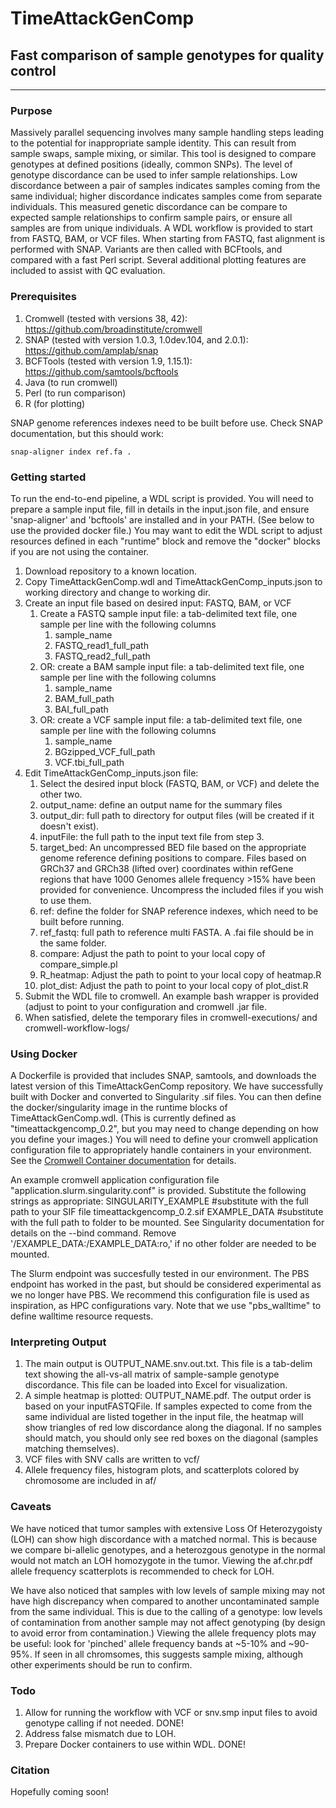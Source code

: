 # TimeAttackGenComp #

## Fast comparison of sample genotypes for quality control ##

- - - -

### Purpose ###
Massively parallel sequencing involves many sample handling steps leading to the potential for inappropriate sample identity. This can result from sample swaps, sample mixing, or similar. This tool is designed to compare genotypes at defined positions (ideally, common SNPs). The level of genotype discordance can be used to infer sample relationships. Low discordance between a pair of samples indicates samples coming from the same individual; higher discordance indicates samples come from separate individuals. This measured genetic discordance can be compare to expected sample relationships to confirm sample pairs, or ensure all samples are from unique individuals.
A WDL workflow is provided to start from FASTQ, BAM, or VCF files. When starting from FASTQ, fast alignment is performed with SNAP. Variants are then called with BCFtools, and compared with a fast Perl script. Several additional plotting features are included to assist with QC evaluation.

### Prerequisites ### 
1. Cromwell (tested with versions 38, 42): https://github.com/broadinstitute/cromwell
1. SNAP (tested with version 1.0.3, 1.0dev.104, and 2.0.1): https://github.com/amplab/snap
1. BCFTools (tested with version 1.9, 1.15.1): https://github.com/samtools/bcftools
1. Java (to run cromwell)
1. Perl (to run comparison)
1. R (for plotting)

SNAP genome references indexes need to be built before use. Check SNAP documentation, but this should work:
```
snap-aligner index ref.fa .
```


### Getting started ###
To run the end-to-end pipeline, a WDL script is provided. You will need to prepare a sample input file, fill in details in the input.json file, and ensure 'snap-aligner' and 'bcftools' are installed and in your PATH. (See below to use the provided docker file.) You may want to edit the WDL script to adjust resources defined in each "runtime" block and remove the "docker" blocks if you are not using the container.

1. Download repository to a known location.
1. Copy TimeAttackGenComp.wdl and TimeAttackGenComp_inputs.json to working directory and change to working dir.
1. Create an input file based on desired input: FASTQ, BAM, or VCF
    1. Create a FASTQ sample input file: a tab-delimited text file, one sample per line with the following columns
        1. sample_name
        1. FASTQ_read1_full_path
        1. FASTQ_read2_full_path
    1. OR: create a BAM sample input file: a tab-delimited text file, one sample per line with the following columns
        1. sample_name
        1. BAM_full_path
        1. BAI_full_path
    1. OR: create a VCF sample input file: a tab-delimited text file, one sample per line with the following columns
        1. sample_name
        1. BGzipped_VCF_full_path
        1. VCF.tbi_full_path
1. Edit TimeAttackGenComp_inputs.json file:
    1. Select the desired input block (FASTQ, BAM, or VCF) and delete the other two.
    1. output_name: define an output name for the summary files
    1. output_dir: full path to directory for output files (will be created if it doesn't exist).
    1. inputFile: the full path to the input text file from step 3.
    1. target_bed: An uncompressed BED file based on the appropriate genome reference defining positions to compare. Files based on GRCh37 and GRCh38 (lifted over) coordinates within refGene regions that have 1000 Genomes allele frequency >15% have been provided for convenience. Uncompress the included files if you wish to use them.
    1. ref: define the folder for SNAP reference indexes, which need to be built before running.
    1. ref_fastq: full path to reference multi FASTA. A .fai file should be in the same folder.
    1. compare: Adjust the path to point to your local copy of compare_simple.pl
    1. R_heatmap: Adjust the path to point to your local copy of heatmap.R
    1. plot_dist: Adjust the path to point to your local copy of plot_dist.R
1. Submit the WDL file to cromwell. An example bash wrapper is provided (adjust to point to your configuration and cromwell .jar file.
1. When satisfied, delete the temporary files in cromwell-executions/ and cromwell-workflow-logs/


### Using Docker ###
A Dockerfile is provided that includes SNAP, samtools, and downloads the latest version of this TimeAttackGenComp repository. We have successfully built with Docker and converted to Singularity .sif files. You can then define the docker/singularity image in the runtime blocks of TimeAttackGenComp.wdl. (This is currently defined as "timeattackgencomp_0.2", but you may need to change depending on how you define your images.) You will need to define your cromwell application configuration file to appropriately handle containers in your environment. See the [Cromwell Container documentation](https://cromwell.readthedocs.io/en/stable/tutorials/Containers/) for details.

An example cromwell application configuration file "application.slurm.singularity.conf" is provided.
Substitute the following strings as appropriate:
  SINGULARITY_EXAMPLE  #substitute with the full path to your SIF file timeattackgencomp_0.2.sif
  EXAMPLE_DATA         #substitute with the full path to folder to be mounted. See Singularity documentation for details on the --bind command. Remove '/EXAMPLE_DATA:/EXAMPLE_DATA:ro,' if no other folder are needed to be mounted.

The Slurm endpoint was succesfully tested in our environment. The PBS endpoint has worked in the past, but should be considered experimental as we no longer have PBS. We recommend this configuration file is used as inspiration, as HPC configurations vary. Note that we use "pbs_walltime" to define walltime resource requests.

### Interpreting Output ###
1. The main output is OUTPUT_NAME.snv.out.txt. This file is a tab-delim text showing the all-vs-all matrix of sample-sample genotype discordance. This file can be loaded into Excel for visualization.
2. A simple heatmap is plotted: OUTPUT_NAME.pdf. The output order is based on your inputFASTQFile. If samples expected to come from the same individual are listed together in the input file, the heatmap will show triangles of red low discordance along the diagonal. If no samples should match, you should only see red boxes on the diagonal (samples matching themselves).
3. VCF files with SNV calls are written to vcf/
4. Allele frequency files, histogram plots, and scatterplots colored by chromosome are included in af/

### Caveats ###
We have noticed that tumor samples with extensive Loss Of Heterozygoisty (LOH) can show high discordance with a matched normal. This is because we compare bi-allelic genotypes, and a heterozgous genotype in the normal would not match an LOH homozygote in the tumor. Viewing the af.chr.pdf allele frequency scatterplots is recommended to check for LOH.

We have also noticed that samples with low levels of sample mixing may not have high discrepancy when compared to another uncontaminated sample from the same individual. This is due to the calling of a genotype: low levels of contamination from another sample may not affect genotyping (by design to avoid error from contamination.) Viewing the allele frequency plots may be useful: look for 'pinched' allele frequency bands at ~5-10% and ~90-95%. If seen in all chromsomes, this suggests sample mixing, although other experiments should be run to confirm.

### Todo ###
1. Allow for running the workflow with VCF or snv.smp input files to avoid genotype calling if not needed. DONE!
1. Address false mismatch due to LOH.
1. Prepare Docker containers to use within WDL. DONE!

### Citation ###
Hopefully coming soon!
